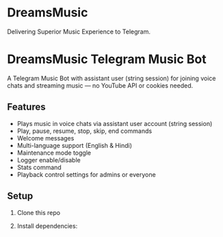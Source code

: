# DreamsMusic
Delivering Superior Music Experience to Telegram.

# DreamsMusic Telegram Music Bot

A Telegram Music Bot with assistant user (string session) for joining voice chats and streaming music — no YouTube API or cookies needed.

## Features

- Plays music in voice chats via assistant user account (string session)
- Play, pause, resume, stop, skip, end commands
- Welcome messages
- Multi-language support (English & Hindi)
- Maintenance mode toggle
- Logger enable/disable
- Stats command
- Playback control settings for admins or everyone

## Setup

1. Clone this repo

2. Install dependencies:
